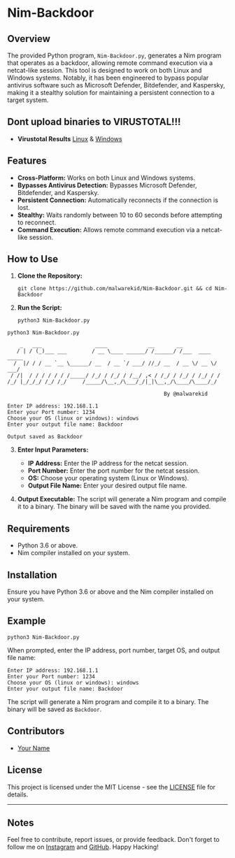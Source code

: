 # Nim-Backdoor

## Overview

The provided Python program, `Nim-Backdoor.py`, generates a Nim program that operates as a backdoor, allowing remote command execution via a netcat-like session. This tool is designed to work on both Linux and Windows systems. Notably, it has been engineered to bypass popular antivirus software such as Microsoft Defender, Bitdefender, and Kaspersky, making it a stealthy solution for maintaining a persistent connection to a target system.

## Dont upload binaries to VIRUSTOTAL!!!

- **Virustotal Results** [Linux](https://www.virustotal.com/gui/file/c8d6cf2495cea4100bb3811e0139dfd85e656eec94fe4607d0a40ea3e66b80d0?nocache=1) & [Windows](https://www.virustotal.com/gui/file/666dabba172a4c910290f8211ad634b909fc85c99d0408aae4c47a67d5596418?nocache=1)

## Features

- **Cross-Platform:** Works on both Linux and Windows systems.
- **Bypasses Antivirus Detection:** Bypasses Microsoft Defender, Bitdefender, and Kaspersky.
- **Persistent Connection:** Automatically reconnects if the connection is lost.
- **Stealthy:** Waits randomly between 10 to 60 seconds before attempting to reconnect.
- **Command Execution:** Allows remote command execution via a netcat-like session.

## How to Use

1. **Clone the Repository:**

    `git clone https://github.com/malwarekid/Nim-Backdoor.git && cd Nim-Backdoor`

2. **Run the Script:**

    `python3 Nim-Backdoor.py`

```
python3 Nim-Backdoor.py

    _   ___                 ____             __       __                
   / | / (_)___ ___        / __ \____ ______/ /______/ /___  ____  _____
  /  |/ / / __ `__ \______/ __  / __ `/ ___/ //_/ __  / __ \/ __ \/ ___/
 / /|  / / / / / / /_____/ /_/ / /_/ / /__/ ,< / /_/ / /_/ / /_/ / /    
/_/ |_/_/_/ /_/ /_/     /_____/\__,_/\___/_/|_|\__,_/\____/\____/_/     
                                                                        
                                                  By @malwarekid

Enter IP address: 192.168.1.1
Enter your Port number: 1234
Choose your OS (linux or windows): windows
Enter your output file name: Backdoor

Output saved as Backdoor

```

3. **Enter Input Parameters:**

   - **IP Address:** Enter the IP address for the netcat session.
   - **Port Number:** Enter the port number for the netcat session.
   - **OS:** Choose your operating system (Linux or Windows).
   - **Output File Name:** Enter your desired output file name.

4. **Output Executable:** The script will generate a Nim program and compile it to a binary. The binary will be saved with the name you provided.

## Requirements

- Python 3.6 or above.
- Nim compiler installed on your system.

## Installation

Ensure you have Python 3.6 or above and the Nim compiler installed on your system.

## Example

`python3 Nim-Backdoor.py`

When prompted, enter the IP address, port number, target OS, and output file name:

```
Enter IP address: 192.168.1.1
Enter your Port number: 1234
Choose your OS (linux or windows): windows
Enter your output file name: Backdoor
```
The script will generate a Nim program and compile it to a binary. The binary will be saved as `Backdoor`.

## Contributors

- [Your Name](https://github.com/malwarekid)

## License

This project is licensed under the MIT License - see the [LICENSE](LICENSE) file for details.

---

## Notes

Feel free to contribute, report issues, or provide feedback. Don't forget to follow me on [Instagram](https://www.instagram.com/malwarekid/) and [GitHub](https://github.com/malwarekid/). Happy Hacking!
